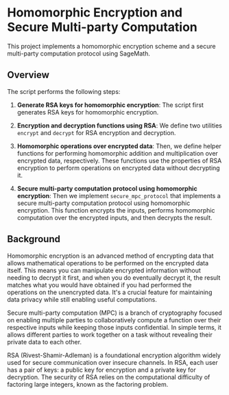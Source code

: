 # Homomorphic Encryption and Secure Multi-party Computation

This project implements a homomorphic encryption scheme and a secure multi-party computation protocol using SageMath. 

## Overview

The script performs the following steps:

1. **Generate RSA keys for homomorphic encryption**: The script first generates RSA keys for homomorphic encryption.

2. **Encryption and decryption functions using RSA**: We define two utilities `encrypt` and `decrypt` for RSA encryption and decryption. 

3. **Homomorphic operations over encrypted data**: Then, we define helper functions for performing homomorphic addition and multiplication over encrypted data, respectively. These functions use the properties of RSA encryption to perform operations on encrypted data without decrypting it.

4. **Secure multi-party computation protocol using homomorphic encryption**: Then we implement `secure_mpc_protocol` that implements a secure multi-party computation protocol using homomorphic encryption. This function encrypts the inputs, performs homomorphic computation over the encrypted inputs, and then decrypts the result.

## Background

Homomorphic encryption is an advanced method of encrypting data that allows mathematical operations to be performed on the encrypted data itself. This means you can manipulate encrypted information without needing to decrypt it first, and when you do eventually decrypt it, the result matches what you would have obtained if you had performed the operations on the unencrypted data. It's a crucial feature for maintaining data privacy while still enabling useful computations.

Secure multi-party computation (MPC) is a branch of cryptography focused on enabling multiple parties to collaboratively compute a function over their respective inputs while keeping those inputs confidential. In simple terms, it allows different parties to work together on a task without revealing their private data to each other.

RSA (Rivest-Shamir-Adleman) is a foundational encryption algorithm widely used for secure communication over insecure channels. In RSA, each user has a pair of keys: a public key for encryption and a private key for decryption. The security of RSA relies on the computational difficulty of factoring large integers, known as the factoring problem.